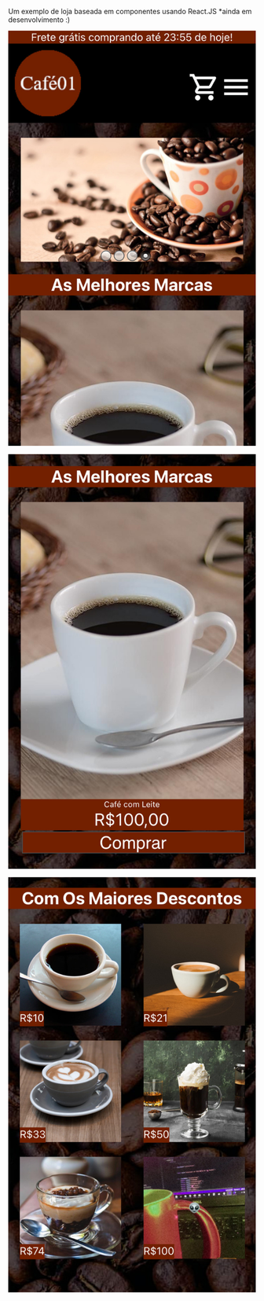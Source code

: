 Um exemplo de loja baseada em componentes usando React.JS 
*ainda em desenvolvimento :)


![Screenshot01](https://raw.githubusercontent.com/brianathayde/cafe01/main/src/screenshots/Screenshot01.jpg)

![Screenshot02](https://raw.githubusercontent.com/brianathayde/cafe01/main/src/screenshots/Screenshot02.jpg)

![Screenshot02](https://raw.githubusercontent.com/brianathayde/cafe01/main/src/screenshots/Screenshot03.jpg)
